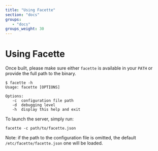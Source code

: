 ```yaml
---
title: "Using Facette"
section: "docs"
groups:
   - "docs"
groups_weight: 30
---
```


# Using Facette

Once built, please make sure either `facette` is available in your `PATH` or provide the full path to the binary.

```
$ facette -h
Usage: facette [OPTIONS]

Options:
   -c  configuration file path
   -d  debugging level
   -h  display this help and exit
```

To launch the server, simply run:

```
facette -c path/to/facette.json
```

Note: if the path to the configuration file is omitted, the default `/etc/facette/facette.json` one will be loaded.
